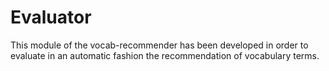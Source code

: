 # Evaluator
This module of the vocab-recommender has been developed in order to evaluate in an automatic fashion
the recommendation of vocabulary terms.